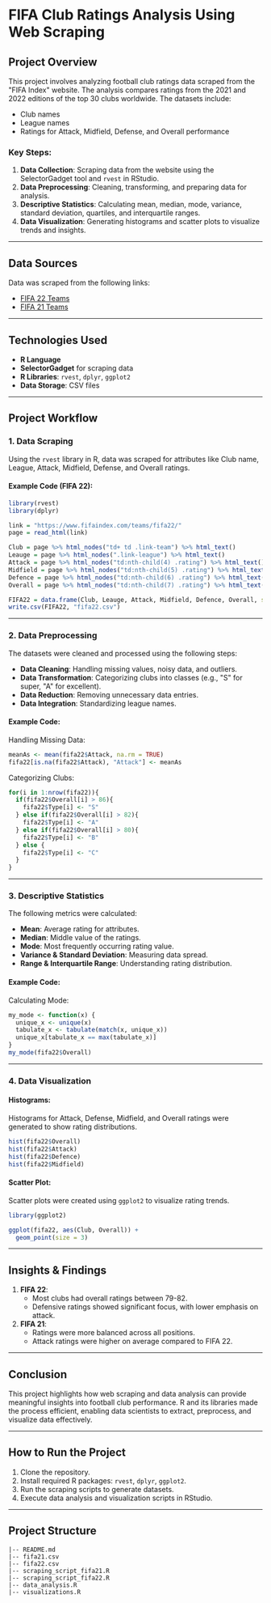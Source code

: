 # FIFA Club Ratings Analysis Using Web Scraping

## Project Overview
This project involves analyzing football club ratings data scraped from the "FIFA Index" website. The analysis compares ratings from the 2021 and 2022 editions of the top 30 clubs worldwide. The datasets include:
- Club names
- League names
- Ratings for Attack, Midfield, Defense, and Overall performance

### Key Steps:
1. **Data Collection**: Scraping data from the website using the SelectorGadget tool and `rvest` in RStudio.
2. **Data Preprocessing**: Cleaning, transforming, and preparing data for analysis.
3. **Descriptive Statistics**: Calculating mean, median, mode, variance, standard deviation, quartiles, and interquartile ranges.
4. **Data Visualization**: Generating histograms and scatter plots to visualize trends and insights.

---

## Data Sources
Data was scraped from the following links:
- [FIFA 22 Teams](https://www.fifaindex.com/teams/fifa22/)
- [FIFA 21 Teams](https://www.fifaindex.com/teams/fifa21_486/)

---

## Technologies Used
- **R Language**
- **SelectorGadget** for scraping data
- **R Libraries**: `rvest`, `dplyr`, `ggplot2`
- **Data Storage**: CSV files

---

## Project Workflow
### 1. Data Scraping
Using the `rvest` library in R, data was scraped for attributes like Club name, League, Attack, Midfield, Defense, and Overall ratings.

#### Example Code (FIFA 22):
```R
library(rvest)
library(dplyr)

link = "https://www.fifaindex.com/teams/fifa22/"
page = read_html(link)

Club = page %>% html_nodes("td+ td .link-team") %>% html_text()
Leauge = page %>% html_nodes(".link-league") %>% html_text()
Attack = page %>% html_nodes("td:nth-child(4) .rating") %>% html_text()
Midfield = page %>% html_nodes("td:nth-child(5) .rating") %>% html_text()
Defence = page %>% html_nodes("td:nth-child(6) .rating") %>% html_text()
Overall = page %>% html_nodes("td:nth-child(7) .rating") %>% html_text()

FIFA22 = data.frame(Club, Leauge, Attack, Midfield, Defence, Overall, stringsAsFactors = FALSE)
write.csv(FIFA22, "fifa22.csv")
```

---

### 2. Data Preprocessing
The datasets were cleaned and processed using the following steps:
- **Data Cleaning**: Handling missing values, noisy data, and outliers.
- **Data Transformation**: Categorizing clubs into classes (e.g., "S" for super, "A" for excellent).
- **Data Reduction**: Removing unnecessary data entries.
- **Data Integration**: Standardizing league names.

#### Example Code:
Handling Missing Data:
```R
meanAs <- mean(fifa22$Attack, na.rm = TRUE)
fifa22[is.na(fifa22$Attack), "Attack"] <- meanAs
```
Categorizing Clubs:
```R
for(i in 1:nrow(fifa22)){
  if(fifa22$Overall[i] > 86){
    fifa22$Type[i] <- "S"
  } else if(fifa22$Overall[i] > 82){
    fifa22$Type[i] <- "A"
  } else if(fifa22$Overall[i] > 80){
    fifa22$Type[i] <- "B"
  } else {
    fifa22$Type[i] <- "C"
  }
}
```

---

### 3. Descriptive Statistics
The following metrics were calculated:
- **Mean**: Average rating for attributes.
- **Median**: Middle value of the ratings.
- **Mode**: Most frequently occurring rating value.
- **Variance & Standard Deviation**: Measuring data spread.
- **Range & Interquartile Range**: Understanding rating distribution.

#### Example Code:
Calculating Mode:
```R
my_mode <- function(x) {
  unique_x <- unique(x)
  tabulate_x <- tabulate(match(x, unique_x))
  unique_x[tabulate_x == max(tabulate_x)]
}
my_mode(fifa22$Overall)
```

---

### 4. Data Visualization
#### Histograms:
Histograms for Attack, Defense, Midfield, and Overall ratings were generated to show rating distributions.
```R
hist(fifa22$Overall)
hist(fifa22$Attack)
hist(fifa22$Defence)
hist(fifa22$Midfield)
```

#### Scatter Plot:
Scatter plots were created using `ggplot2` to visualize rating trends.
```R
library(ggplot2)

ggplot(fifa22, aes(Club, Overall)) +
  geom_point(size = 3)
```

---

## Insights & Findings
1. **FIFA 22**:
   - Most clubs had overall ratings between 79-82.
   - Defensive ratings showed significant focus, with lower emphasis on attack.
2. **FIFA 21**:
   - Ratings were more balanced across all positions.
   - Attack ratings were higher on average compared to FIFA 22.

---

## Conclusion
This project highlights how web scraping and data analysis can provide meaningful insights into football club performance. R and its libraries made the process efficient, enabling data scientists to extract, preprocess, and visualize data effectively.

---

## How to Run the Project
1. Clone the repository.
2. Install required R packages: `rvest`, `dplyr`, `ggplot2`.
3. Run the scraping scripts to generate datasets.
4. Execute data analysis and visualization scripts in RStudio.

---

## Project Structure
```
|-- README.md
|-- fifa21.csv
|-- fifa22.csv
|-- scraping_script_fifa21.R
|-- scraping_script_fifa22.R
|-- data_analysis.R
|-- visualizations.R
